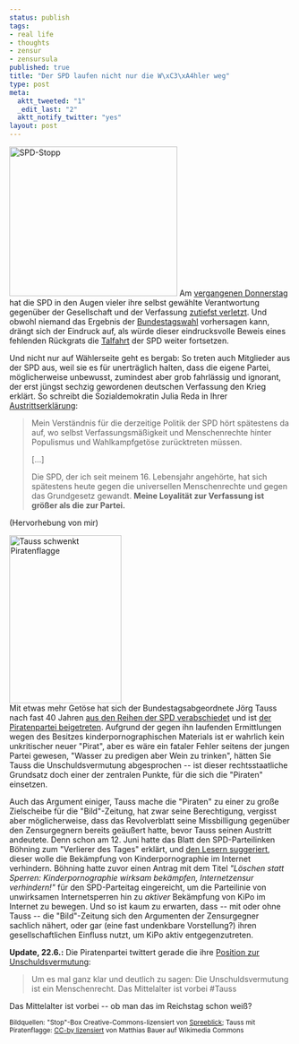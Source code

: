 ```yaml
--- 
status: publish
tags: 
- real life
- thoughts
- zensur
- zensursula
published: true
title: "Der SPD laufen nicht nur die W\xC3\xA4hler weg"
type: post
meta: 
  aktt_tweeted: "1"
  _edit_last: "2"
  aktt_notify_twitter: "yes"
layout: post
---
```

<img src="http://fredericiana.com/wp-content/uploads/2009/06/spd_stopp-300x267.jpg" alt="SPD-Stopp" title="SPD-Stopp" width="300" height="267" class="alignright size-medium wp-image-2292" />
Am <a href="http://netzpolitik.org/2009/bundestag-beschliesst-netzzensur/">vergangenen Donnerstag</a> hat die SPD in den Augen vieler ihre selbst gewählte Verantwortung gegenüber der Gesellschaft und der Verfassung <a href="http://www.schockwellenreiter.de/blog/2009/06/19/willkommen-in-der-bananenrepublik/">zutiefst verletzt</a>. Und obwohl niemand das Ergebnis der <a href="http://de.wikipedia.org/wiki/Bundestagswahl_2009">Bundestagswahl</a> vorhersagen kann, drängt sich der Eindruck auf, als würde dieser eindrucksvolle Beweis eines fehlenden Rückgrats die <a href="http://www.tagesschau.de/inland/europawahl322.html">Talfahrt</a> der SPD weiter fortsetzen.

Und nicht nur auf Wählerseite geht es bergab: So treten auch Mitglieder aus der SPD aus, weil sie es für unerträglich halten, dass die eigene Partei, möglicherweise unbewusst, zumindest aber grob fahrlässig und ignorant, der erst jüngst sechzig gewordenen deutschen Verfassung den Krieg erklärt. So schreibt die Sozialdemokratin Julia Reda in Ihrer <a href="http://www.blogsprache.de/2009/06/20/spd-austrittserklaerung-von-julia-reda/">Austrittserklärung</a>:

<blockquote>Mein Verständnis für die derzeitige Politik der SPD hört spätestens da auf, wo selbst Verfassungsmäßigkeit und Menschenrechte hinter Populismus und Wahlkampfgetöse zurücktreten müssen.

[...]

Die SPD, der ich seit meinem 16. Lebensjahr angehörte, hat sich spätestens heute gegen die universellen Menschenrechte und gegen das Grundgesetz gewandt. <strong>Meine Loyalität zur Verfassung ist größer als die zur Partei.</strong></blockquote>

(Hervorhebung von mir)

<div class="alignright">
<img src="http://fredericiana.com/wp-content/uploads/2009/06/Tauss_schwenkt_Piratenflagge-200x300.jpg" alt="Tauss schwenkt Piratenflagge" title="Tauss schwenkt Piratenflagge" width="200" height="300" class="alignnone size-medium wp-image-2298" />
</div>Mit etwas mehr Getöse hat sich der Bundestagsabgeordnete Jörg Tauss nach fast 40 Jahren <a href="http://www.tauss.de/index.php?nr=26398">aus den Reihen der SPD verabschiedet</a> und ist <a href="http://www.piratenpartei.de/node/779">der Piratenpartei beigetreten</a>. Aufgrund der gegen ihn laufenden Ermittlungen wegen des Besitzes kinderpornographischen Materials ist er wahrlich kein unkritischer neuer "Pirat", aber es wäre ein fataler Fehler seitens der jungen Partei gewesen, "Wasser zu predigen aber Wein zu trinken", hätten Sie Tauss die Unschuldsvermutung abgesprochen -- ist dieser rechtsstaatliche Grundsatz doch einer der zentralen Punkte, für die sich die "Piraten" einsetzen.

Auch das Argument einiger, Tauss mache die "Piraten" zu einer zu große Zielscheibe für die "Bild"-Zeitung, hat zwar seine Berechtigung, vergisst aber möglicherweise, dass das Revolverblatt seine Missbilligung gegenüber den Zensurgegnern bereits geäußert hatte, bevor Tauss seinen Austritt andeutete. Denn schon am 12. Juni hatte das Blatt den SPD-Parteilinken Böhning zum "Verlierer des Tages" erklärt, und <a href="http://www.bildblog.de/8741/wer-ist-schon-gegen-kinderporno-gegner/">den Lesern suggeriert</a>, dieser wolle die Bekämpfung von Kinderpornographie im Internet verhindern. Böhning hatte zuvor einen Antrag mit dem Titel <em>"Löschen statt Sperren: Kinderpornographie wirksam bekämpfen, Internetzensur verhindern!"</em> für den SPD-Parteitag eingereicht, um die Parteilinie von unwirksamen Internetsperren hin zu <em>aktiver</em> Bekämpfung von KiPo im Internet zu bewegen. Und so ist kaum zu erwarten, dass -- mit oder ohne Tauss -- die "Bild"-Zeitung sich den Argumenten der Zensurgegner sachlich nähert, oder gar (eine fast undenkbare Vorstellung?) ihren gesellschaftlichen Einfluss nutzt, um KiPo aktiv entgegenzutreten.

<strong>Update, 22.6.:</strong> Die Piratenpartei twittert gerade die ihre <a href="http://twitter.com/Piratenpartei/status/2276830575">Position zur Unschuldsvermutung</a>:

<blockquote>Um es mal ganz klar und deutlich zu sagen: Die Unschuldsvermutung ist ein Menschenrecht. Das Mittelalter ist vorbei #Tauss</blockquote>

Das Mittelalter ist vorbei -- ob man das im Reichstag schon weiß?

<small>Bildquellen: "Stop"-Box Creative-Commons-lizensiert von <a href="http://www.spreeblick.com/2009/06/16/auf-nimmerwiedersehen-spd/">Spreeblick</a>; Tauss mit Piratenflagge: <a href="http://commons.wikimedia.org/wiki/File:Tauss_schwenkt_Piratenflagge.jpg">CC-by lizensiert</a> von Matthias Bauer auf Wikimedia Commons</small>

